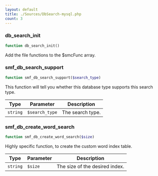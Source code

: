 ```yaml
---
layout: default
title: ./Sources/DbSearch-mysql.php
count: 3
---
```


### db_search_init

```php
function db_search_init()
```
Add the file functions to the $smcFunc array.



### smf_db_search_support

```php
function smf_db_search_support($search_type)
```
This function will tell you whether this database type supports this search type.



Type|Parameter|Description
---|---|---
`string`|`$search_type`|The search type.

### smf_db_create_word_search

```php
function smf_db_create_word_search($size)
```
Highly specific function, to create the custom word index table.



Type|Parameter|Description
---|---|---
`string`|`$size`|The size of the desired index.

